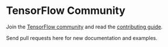 # TensorFlow Community

Join the [TensorFlow community](https://www.tensorflow.org/community) and read
the [contributing guide](../CONTRIBUTING.md).

Send pull requests here for new documentation and examples.
